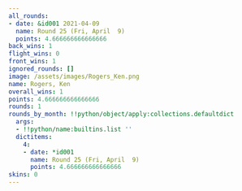 ```yaml
---
all_rounds:
- date: &id001 2021-04-09
  name: Round 25 (Fri, April  9)
  points: 4.666666666666666
back_wins: 1
flight_wins: 0
front_wins: 1
ignored_rounds: []
image: /assets/images/Rogers_Ken.png
name: Rogers, Ken
overall_wins: 1
points: 4.666666666666666
rounds: 1
rounds_by_month: !!python/object/apply:collections.defaultdict
  args:
  - !!python/name:builtins.list ''
  dictitems:
    4:
    - date: *id001
      name: Round 25 (Fri, April  9)
      points: 4.666666666666666
skins: 0
---
```

